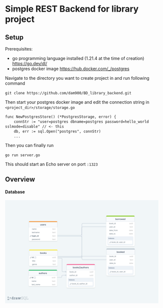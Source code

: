 # Simple REST Backend for library project

## Setup

Prerequisites:
* go programming language installed (1.21.4 at the time of creation) https://go.dev/dl/
* postgres docker image https://hub.docker.com/_/postgres

Navigate to the directory you want to create project in and run following command

`git clone https://github.com/dam900/BD_library_backend.git`

Then start your postgres docker image and edit the connection string in 
`<project_dir>/storage/storage.go`
```
func NewPostgresStore() (*PostgresStorage, error) {
    connStr := "user=postgres dbname=postgres password=hello_world sslmode=disable" // <- this
    db, err := sql.Open("postgres", connStr) 
    ...
```

Then you can finally run

`go run server.go`

This should start an Echo server on port `:1323` 

## Overview

#### Database

![SqlDiagram.png](other%2Fsql_scripts%2FSqlDiagram.png)




